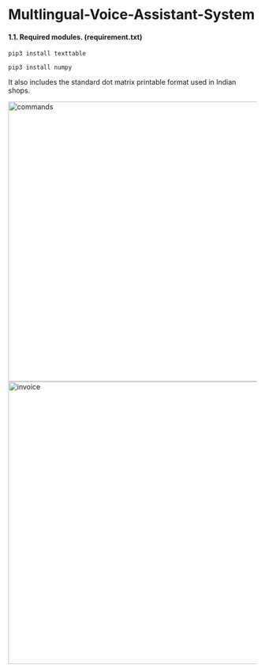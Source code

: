 # Multlingual-Voice-Assistant-System

#### 1.1. Required modules. (requirement.txt)
```
pip3 install texttable
```
```
pip3 install numpy
```

It also includes the standard dot matrix printable format used in Indian shops. 

<img width="566" alt="commands" src="https://user-images.githubusercontent.com/1677487/41131592-0bdb9ca2-6ada-11e8-93f7-f707cdd49c90.png">
<img width="571" alt="invoice" src="https://user-images.githubusercontent.com/1677487/41131640-37669124-6ada-11e8-94a3-8934a703f5a8.png">


